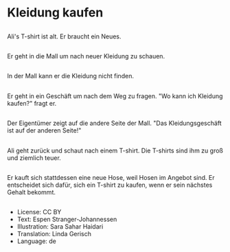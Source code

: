 # Kleidung kaufen

##
Ali's T-shirt ist alt. Er braucht ein Neues.

##
Er geht in die Mall um nach neuer Kleidung zu schauen.

##
In der Mall kann er die Kleidung nicht finden.

##
Er geht in ein Geschäft um nach dem Weg zu fragen. "Wo kann ich Kleidung kaufen?" fragt er.

##
Der Eigentümer zeigt auf die andere Seite der Mall. "Das Kleidungsgeschäft ist auf der anderen Seite!"

##
Ali geht zurück und schaut nach einem T-shirt. Die T-shirts sind ihm zu groß und ziemlich teuer.

##
Er kauft sich stattdessen eine neue Hose, weil Hosen im Angebot sind. Er entscheidet sich dafür, sich ein T-shirt zu kaufen, wenn er sein nächstes Gehalt bekommt.

##
* License: CC BY
* Text: Espen Stranger-Johannessen
* Illustration: Sara Sahar Haidari
* Translation: Linda Gerisch
* Language: de

